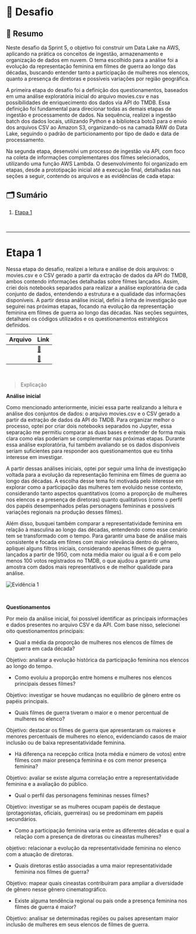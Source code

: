 # 🚀 Desafio 

## 📌 Resumo

Neste desafio da Sprint 5, o objetivo foi construir um Data Lake na AWS, aplicando na prática os conceitos de ingestão, armazenamento e organização de dados em nuvem. O tema escolhido para a análise foi a evolução da representação feminina em filmes de guerra ao longo das décadas, buscando entender tanto a participação de mulheres nos elencos, quanto a presença de diretoras e possíveis variações por região geográfica.

A primeira etapa do desafio foi a definição dos questionamentos, baseados em uma análise exploratória inicial do arquivo movies.csv e nas possibilidades de enriquecimento dos dados via API do TMDB. Essa definição foi fundamental para direcionar todas as demais etapas de ingestão e processamento de dados. Na sequência, realizei a ingestão batch dos dados locais, utilizando Python e a biblioteca boto3 para o envio dos arquivos CSV ao Amazon S3, organizando-os na camada RAW do Data Lake, seguindo o padrão de particionamento por tipo de dado e data de processamento.

Na segunda etapa, desenvolvi um processo de ingestão via API, com foco na coleta de informações complementares dos filmes selecionados, utilizando uma função AWS Lambda. O desenvolvimento foi organizado em etapas, desde a prototipação inicial até a execução final, detalhadas nas seções a seguir, contendo os arquivos e as evidências de cada etapa:



## 🗂️ Sumário 

1. [Etapa 1](#etapa-1)



<br>

---

# Etapa 1

Nessa etapa do desafio, realizei a leitura e análise de dois arquivos: o movies.csv e o CSV gerado a partir da extração de dados da API do TMDB, ambos contendo informações detalhadas sobre filmes lançados. Assim, criei dois notebooks separados para realizar a análise exploratória de cada conjunto de dados, entendendo a estrutura e a qualidade das informações disponíveis. A partir dessa análise inicial, defini a linha de investigação que seguirei nas próximas etapas, focando na evolução da representação feminina em filmes de guerra ao longo das décadas. Nas seções seguintes, detalharei os códigos utilizados e os questionamentos estratégicos definidos.

| Arquivo | Link |
|--------|------|
|  | [🔗 ]() |
| | [🔗 ]() |

<br>

> Explicação 


**Análise inicial**

Como mencionado anteriormente, iniciei essa parte realizando a leitura e análise dos conjuntos de dados: o arquivo movies.csv e o CSV gerado a partir da extração de dados da API do TMDB. Para organizar melhor o processo, optei por criar dois notebooks separados no Jupyter, essa separação me permitiu comparar as duas bases e entender de forma mais clara como elas poderiam se complementar nas próximas etapas. Durante essa análise exploratória, fui também avaliando se os dados disponíveis seriam suficientes para responder aos questionamentos que eu tinha interesse em investigar.

A partir dessas análises iniciais, optei por seguir uma linha de investigação voltada para a evolução da representação feminina em filmes de guerra ao longo das décadas. A escolha desse tema foi motivada pelo interesse em explorar como a participação das mulheres tem evoluído nesse contexto, considerando tanto aspectos quantitativos (como a proporção de mulheres nos elencos e a presença de diretoras) quanto qualitativos (como o perfil dos papéis desempenhados pelas personagens femininas e possíveis variações regionais na produção desses filmes).

Além disso, busquei também comparar a representatividade feminina em relação à masculina ao longo das décadas, entendendo como esse cenário tem se transformado com o tempo. Para garantir uma base de análise mais consistente e focada em filmes com maior relevância dentro do gênero, apliquei alguns filtros iniciais, considerando apenas filmes de guerra lançados a partir de 1950, com nota média maior ou igual a 6 e com pelo menos 100 votos registrados no TMDB, o que ajudou a garantir uma amostra com dados mais representativos e de melhor qualidade para análise.


![Evidência 1](../Evidências/Evidencia1.png)

<br>

**Questionamentos**

Por meio da análise inicial, foi possível identificar as principais informações e dados presentes no arquivo CSV e da API. Com base nisso, selecionei oito questionamentos principais:


- Qual a média da proporção de mulheres nos elencos de filmes de guerra em cada década?

Objetivo: analisar a evolução histórica da participação feminina nos elencos ao longo do tempo.

- Como evoluiu a proporção entre homens e mulheres nos elencos principais desses filmes?

Objetivo: investigar se houve mudanças no equilíbrio de gênero entre os papéis principais.

- Quais filmes de guerra tiveram o maior e o menor percentual de mulheres no elenco?

Objetivo: destacar os filmes de guerra que apresentaram os maiores e menores percentuais de mulheres no elenco, evidenciando casos de maior inclusão ou de baixa representatividade feminina.

- Há diferença na recepção crítica (nota média e número de votos) entre filmes com maior presença feminina e os com menor presença feminina?

Objetivo: avaliar se existe alguma correlação entre a representatividade feminina e a avaliação do público.

- Qual o perfil das personagens femininas nesses filmes?

Objetivo: investigar se as mulheres ocupam papéis de destaque (protagonistas, oficiais, guerreiras) ou se predominam em papéis secundários.

- Como a participação feminina varia entre as diferentes décadas e qual a relação com a presença de diretoras ou cineastas mulheres?

objetivo: relacionar a evolução da representatividade feminina no elenco com a atuação de diretoras.

- Quais diretoras estão associadas a uma maior representatividade feminina nos filmes de guerra?

Objetivo: mapear quais cineastas contribuíram para ampliar a diversidade de gênero nesse gênero cinematográfico.

- Existe alguma tendência regional ou país onde a presença feminina nos filmes de guerra é maior?

Objetivo: analisar se determinadas regiões ou países apresentam maior inclusão de mulheres em seus elencos de filmes de guerra.


<br>

